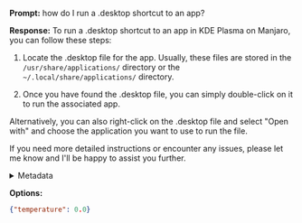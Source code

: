 **Prompt:**
how do I run a .desktop shortcut to an app?


**Response:**
To run a .desktop shortcut to an app in KDE Plasma on Manjaro, you can follow these steps:

1. Locate the .desktop file for the app. Usually, these files are stored in the `/usr/share/applications/` directory or the `~/.local/share/applications/` directory.

2. Once you have found the .desktop file, you can simply double-click on it to run the associated app.

Alternatively, you can also right-click on the .desktop file and select "Open with" and choose the application you want to use to run the file.

If you need more detailed instructions or encounter any issues, please let me know and I'll be happy to assist you further.

<details><summary>Metadata</summary>

- Duration: 5657 ms
- Datetime: 2023-07-31T13:37:10.287803
- Model: gpt-3.5-turbo-0613

</details>

**Options:**
```json
{"temperature": 0.0}
```

